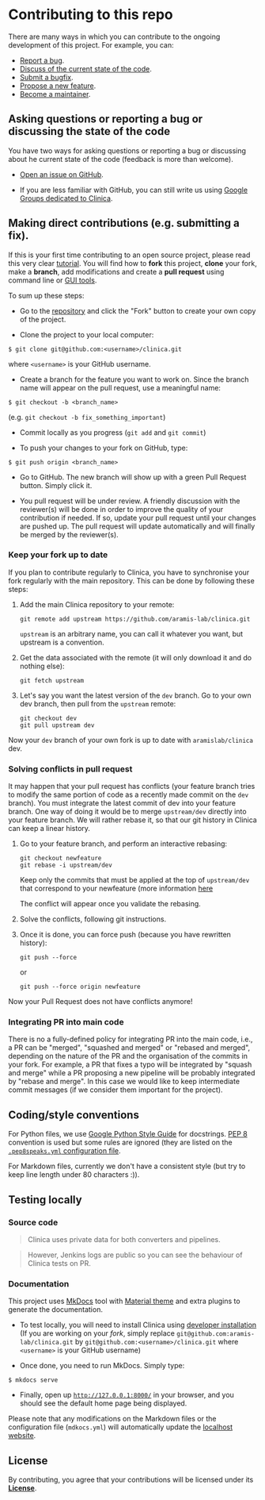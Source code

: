 # Contributing to this repo

There are many ways in which you can contribute to the ongoing development of
this project. For example, you can:

* [Report a bug](https://github.com/aramis-lab/clinica/issues/new?assignees=&labels=bug&template=bug_report.md&title=).
* [Discuss of the current state of the code](https://github.com/aramis-lab/clinica/issues/new?assignees=&labels=&template=discussion.md&title=).
* [Submit a bugfix](https://github.com/aramis-lab/clinica/compare).
* [Propose a new feature](https://github.com/aramis-lab/clinica/issues/new?assignees=&labels=enhancement&template=feature_request.md&title=).
* [Become a maintainer](mailto:clinica-user@googlegroups.com).


## Asking questions or reporting a bug or discussing the state of the code

You have two ways for asking questions or reporting a bug or discussing about
he current state of the code (feedback is more than welcome).

- [Open an issue on GitHub](https://github.com/aramis-lab/clinica/issues).

- If you are less familiar with GitHub, you can still write us using [Google
  Groups dedicated to Clinica](https://groups.google.com/g/clinica-user).


## Making direct contributions (e.g. submitting a fix).

If this is your first time contributing to an open source project, please read
this very clear
[tutorial](https://github.com/firstcontributions/first-contributions). You will
find how to **fork** this project, **clone** your fork, make a **branch**, add
modifications and create a **pull request** using command line or [GUI
tools](https://github.com/firstcontributions/first-contributions#tutorials-using-other-tools).

To sum up these steps:

- Go to the [repository](https://github.com/aramis-lab/clinica) and click the
  "Fork" button to create your own copy of the project.

- Clone the project to your local computer:

```Shell
$ git clone git@github.com:<username>/clinica.git
```
where `<username>` is your GitHub username.

- Create a branch for the feature you want to work on. Since the branch name
  will appear on the pull request, use a meaningful name:

```Shell
$ git checkout -b <branch_name>
```
(e.g. `git checkout -b fix_something_important`)

- Commit locally as you progress (`git add` and `git commit`)

- To push your changes to your fork on GitHub, type:

```Shell
$ git push origin <branch_name>
```

- Go to GitHub. The new branch will show up with a green Pull Request button.
  Simply click it.

- You pull request will be under review. A friendly discussion with the
  reviewer(s) will be done in order to improve the quality of your contribution
  if needed. If so, update your pull request until your changes are pushed up.
  The pull request will update automatically and will finally be merged by the
  reviewer(s).

### Keep your fork up to date

If you plan to contribute regularly to Clinica, you have to synchronise your
fork regularly with the main repository. This can be done by following these
steps:

1. Add the main Clinica repository to your remote:

   ```
   git remote add upstream https://github.com/aramis-lab/clinica.git
   ```

   `upstream` is an arbitrary name, you can call it whatever you want, but
   upstream is a convention.

2. Get the data associated with the remote (it will only download it and do
   nothing else):

   ```
   git fetch upstream
   ```

3. Let's say you want the latest version of the `dev` branch. Go to your own
   dev branch, then pull from the `upstream` remote:

   ```
   git checkout dev
   git pull upstream dev
   ```
Now your `dev` branch of your own fork is up to date with `aramislab/clinica`
dev.

### Solving conflicts in pull request 

It may happen that your pull request has conflicts (your feature branch tries
to modify the same portion of code as a recently made commit on the `dev`
branch). You must integrate the latest commit of dev into your feature branch.
One way of doing it would be to merge `upstream/dev` directly into your feature
branch. We will rather rebase it, so that our git history in Clinica can keep a
linear history.

1. Go to your feature branch, and perform an interactive rebasing: 
   ```
   git checkout newfeature
   git rebase -i upstream/dev
   ```

   Keep only the commits that must be applied at the top of `upstream/dev` that
   correspond to your newfeature (more information
   [here](https://thoughtbot.com/blog/git-interactive-rebase-squash-amend-rewriting-history)

   The conflict will appear once you validate the rebasing.

2. Solve the conflicts, following git instructions.

3. Once it is done, you can force push (because you have rewritten history):
   ```
   git push --force
   ```

   or 
   ```
   git push --force origin newfeature
   ```

Now your Pull Request does not have conflicts anymore!

### Integrating PR into main code

There is no a fully-defined policy for integrating PR into the main code, i.e.,
a PR can be "merged", "squashed and merged" or "rebased and merged", depending
on the nature of the PR and the organisation of the commits in your fork. For
example, a PR that fixes a typo will be integrated by "squash and merge" while
a PR proposing a new pipeline will be probably integrated by "rebase and
merge". In this case we would like to keep intermediate commit messages (if we
consider them important for the project). 

## Coding/style conventions

For Python files, we use [Google Python Style
Guide](https://google.github.io/styleguide/pyguide.html) for docstrings. [PEP
8](https://www.python.org/dev/peps/pep-0008/) convention is used but some rules
are ignored (they are listed on the [`.pep8speaks.yml` configuration
file](https://github.com/aramis-lab/clinica/blob/dev/.pep8speaks.yml).

For Markdown files, currently we don't have a consistent style (but try to keep
line length under 80 characters :)).

## Testing locally

### Source code
> Clinica uses private data for both converters and pipelines.

> However, Jenkins logs are public so you can see the behaviour of Clinica
> tests on PR.


### Documentation

This project uses [MkDocs](https://www.mkdocs.org/) tool with [Material
theme](https://squidfunk.github.io/mkdocs-material/) and extra plugins to
generate the documentation.

- To test locally, you will need to install Clinica using [developer
  installation](http://www.clinica.run/doc/Installation/#install-clinica)
(If you are working on your *fork*, simply replace
`git@github.com:aramis-lab/clinica.git` by
`git@github.com:<username>/clinica.git` where `<username>` is your GitHub
username)

- Once done, you need to run MkDocs. Simply type:
```Shell
$ mkdocs serve
```

- Finally, open up [`http://127.0.0.1:8000/`](http://127.0.0.1:8000/) in your
  browser, and you should see the default home page being displayed.

Please note that any modifications on the Markdown files or the configuration
file (`mdkocs.yml`) will automatically update the [localhost
website](http://127.0.0.1:8000).



## License

By contributing, you agree that your contributions will be licensed under its
[**License**](https://github.com/aramis-lab/clinica/blob/dev/LICENSE.txt).
